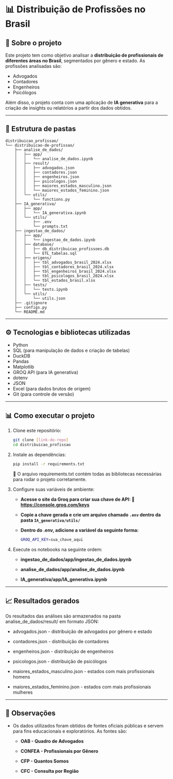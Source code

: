 # 📊 Distribuição de Profissões no Brasil

## 📌 Sobre o projeto

Este projeto tem como objetivo analisar a **distribuição de profissionais de diferentes áreas no Brasil**, segmentados por gênero e estado. As profissões analisadas são:

- Advogados
- Contadores
- Engenheiros
- Psicólogos

Além disso, o projeto conta com uma aplicação de **IA generativa** para a criação de insights ou relatórios a partir dos dados obtidos.

---

## 📂 Estrutura de pastas

```plaintext
distribuicao_profissao/  
└── distribuicao-de-profissao/  
    ├── analise_de_dados/  
    │   ├── app/  
    │   │   └── analise_de_dados.ipynb  
    │   ├── result/  
    │   │   ├── advogados.json  
    │   │   ├── contadores.json  
    │   │   ├── engenheiros.json  
    │   │   ├── psicologos.json  
    │   │   ├── maiores_estados_masculino.json  
    │   │   └── maiores_estados_feminino.json  
    │   └── utils/  
    │       └── functions.py  
    ├── IA_generativa/  
    │   ├── app/  
    │   │   └── IA_generativa.ipynb  
    │   └── utils/  
    │       ├── .env  
    │       └── prompts.txt  
    ├── ingestao_de_dados/  
    │   ├── app/  
    │   │   └── ingestao_de_dados.ipynb  
    │   ├── database/  
    │   │   ├── db_distribuicao_profissoes.db  
    │   │   └── ETL_tabelas.sql  
    │   ├── origens/  
    │   │   ├── tbl_advogados_brasil_2024.xlsx  
    │   │   ├── tbl_contadores_brasil_2024.xlsx  
    │   │   ├── tbl_engenheiros_brasil_2024.xlsx  
    │   │   ├── tbl_psicologos_brasil_2024.xlsx  
    │   │   └── tbl_estados_brasil.xlsx  
    │   ├── tests/  
    │   │   └── tests.ipynb  
    │   └── utils/  
    │       └── utils.json  
    ├── .gitignore  
    ├── configs.py  
    └── README.md
```

---

## ⚙️ Tecnologias e bibliotecas utilizadas

- Python
- SQL (para manipulação de dados e criação de tabelas)
- DuckDB
- Pandas
- Matplotlib
- GROQ API (para IA generativa)
- dotenv
- JSON
- Excel (para dados brutos de origem)
- Git (para controle de versão)

---

## 📊 Como executar o projeto

1. Clone este repositório:
   ```bash
   git clone [link-do-repo]
   cd distribuicao_profissao

2. Instale as dependências:
   ```bash
   pip install -r requirements.txt
    ```
    📄 O arquivo requirements.txt contém todas as bibliotecas necessárias para rodar o projeto corretamente.

3. Configure suas variáveis de ambiente:
    - **Acesse o site da Groq para criar sua chave de API: 🔗 https://console.groq.com/keys**

    - **Copie a chave gerada e crie um arquivo chamado ```.env``` dentro da pasta ```IA_generativa/utils/```**

    - **Dentro do .env, adicione a variável da seguinte forma:**
      ```bash
      GROQ_API_KEY=sua_chave_aqui

4. Execute os notebooks na seguinte ordem:

    - **ingestao_de_dados/app/ingestao_de_dados.ipynb**

    - **analise_de_dados/app/analise_de_dados.ipynb**

    - **IA_generativa/app/IA_generativa.ipynb**

---

## 📈 Resultados gerados

Os resultados das análises são armazenados na pasta analise_de_dados/result/ em formato JSON:

- advogados.json - distribuição de advogados por gênero e estado

- contadores.json - distribuição de contadores

- engenheiros.json - distribuição de engenheiros

- psicologos.json - distribuição de psicólogos

- maiores_estados_masculino.json - estados com mais profissionais homens

- maiores_estados_feminino.json - estados com mais profissionais mulheres

---

## 📌 Observações

- Os dados utilizados foram obtidos de fontes oficiais públicas e servem para fins educacionais e exploratórios. As fontes são:

  - **OAB - Quadro de Advogados**

  - **CONFEA - Profissionais por Gênero**

  - **CFP - Quantos Somos**

  - **CFC - Consulta por Região**
